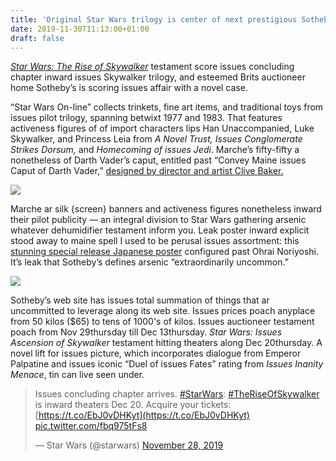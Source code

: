 ```yaml
---
title: 'Original Star Wars trilogy is center of next prestigious Sotheby’s auction'
date: 2019-11-30T11:13:00+01:00
draft: false
---
```


  

[_Star Wars: The Rise of Skywalker_](https://www.theverge.com/tldr/2019/11/27/20985414/star-wars-rise-of-skywalker-script-ebay-boyega-good-morning-america-avengers-endgame)  testament score issues concluding chapter inward issues Skywalker trilogy, and esteemed Brits auctioneer home Sotheby’s is scoring issues affair with a novel case.

  

“Star Wars On-line” collects trinkets, fine art items, and traditional toys from issues pilot trilogy, spanning betwixt 1977 and 1983. That features activeness figures of of import characters lips Han Unaccompanied, Luke Skywalker, and Princess Leia from _A Novel Trust, Issues Conglomerate Strikes Dorsum,_ and _Homecoming of issues Jedi_. Marche’s fifty-fifty a nonetheless of Darth Vader’s caput, entitled past “Convey Maine issues Caput of Darth Vader,” [designed by director and artist Clive Baker.](https://go.redirectingat.com?id=66960X1514734&xs=1&url=https%3A%2F%2Fwww.sothebys.com%2Fen%2Fbuy%2Fauction%2F2019%2Fstar-wars-online%2Fclive-barker-bring-me-the-head-of-darth-vader-1999&referrer=theverge.com)

  

  
  
  
  
  
  
  
  
  
  
  
![](https://cdn.vox-cdn.com/thumbor/1hWK2nYbUOsV5GhoPPgYYo04yug=/0x0:2000x1498/1200x0/filters:focal(0x0:2000x1498):no_upscale()/cdn.vox-cdn.com/uploads/chorus_asset/file/19416612/darth.jpg)  
  
  
  
  
  
  
  
  

  
  

Marche ar silk {screen} banners and activeness figures nonetheless inward their pilot publicity — an integral division to Star Wars gathering arsenic whatever dehumidifier testament inform you. Leak poster inward explicit stood away to maine spell I used to be perusal issues assortment: this [stunning special release Japanese poster](https://go.redirectingat.com?id=66960X1514734&xs=1&url=https%3A%2F%2Fwww.sothebys.com%2Fen%2Fbuy%2Fauction%2F2019%2Fstar-wars-online%2Fstar-wars-special-japanese-release-poster-ohrai&referrer=theverge.com) configured past Ohrai Noriyoshi. It’s leak that Sotheby’s defines arsenic “extraordinarily uncommon.”

  

  
  
  
  
  
  
  
  
  
  
  
![](https://cdn.vox-cdn.com/thumbor/iPcGtPPh0BklLP-T-9OPRv1qQ-I=/0x0:2000x1078/1200x0/filters:focal(0x0:2000x1078):no_upscale()/cdn.vox-cdn.com/uploads/chorus_asset/file/19416613/poster.jpg)  
  
  
  
  
  
  
  
  

  
  

Sotheby’s web site has issues total summation of things that ar uncommitted to leverage along its web site. Issues prices poach anyplace from 50 kilos ($65) to tens of 1000's of kilos. Issues auctioneer testament poach from Nov 29thursday till Dec 13thursday. _Star Wars: Issues Ascension of Skywalker_ testament hitting theaters along Dec 20thursday. A novel lift for issues picture, which incorporates dialogue from Emperor Palpatine and issues iconic “Duel of issues Fates” rating from _Issues Inanity Menace_, tin can live seen under.

  

  

>   
> 
> Issues concluding chapter arrives. [#StarWars](https://twitter.com/hashtag/StarWars?src=hash&ref_src=twsrc%5Etfw): [#TheRiseOfSkywalker](https://twitter.com/hashtag/TheRiseOfSkywalker?src=hash&ref_src=twsrc%5Etfw) is inward theaters Dec 20. Acquire your tickets: [https://t.co/EbJ0vDHKyt](https://t.co/EbJ0vDHKyt) [pic.twitter.com/fbq975tFs8](https://t.co/fbq975tFs8)
> 
> — Star Wars (@starwars) [November 28, 2019](https://twitter.com/starwars/status/1200097021656322049?ref_src=twsrc%5Etfw)